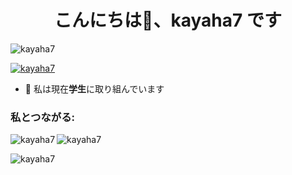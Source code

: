 <h1 align="center">こんにちは👋、kayaha7 です</h1>
<p align="left"> <img src="https://komarev.com/ghpvc/?username=kayaha7&label=Profile%20views&color =0e75b6&style=flat" alt="kayaha7" /> </p>

<p align="left"> <a href="https://github.com/ryo-ma/github-profile-trophy"><img src="https://github-profile-trophy.vercel.app/?username=kayaha7" alt="kayaha7" /></a> </p>

- 🔭 私は現在**学生**に取り組んでいます

<h3 align="left">私とつながる:</h3>
<p align="left">
</p>

<p><img align="left" src="https://github-readme-stats.vercel.app/api/top-langs?username=kayaha7&show_icons=true&locale=en&layout=compact" alt="kayaha7" /></p>

<p> <img align="center" src="https://github-readme-stats.vercel.app/api?username=kayaha7&show_icons=true&locale=en" alt="kayaha7" /></p>

<p><img align="center" src="https://github-readme-streak-stats.herokuapp.com/?user=kayaha7&" alt="kayaha7" /></p>
